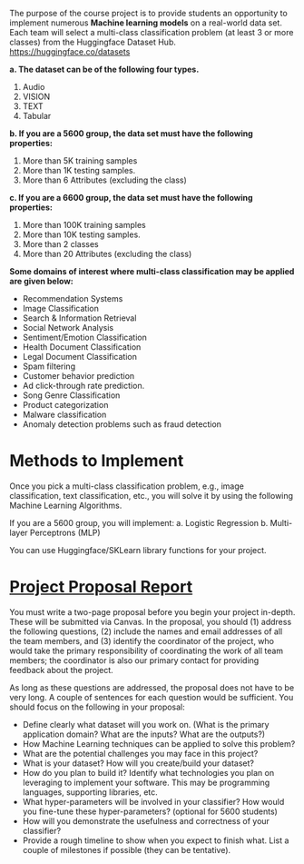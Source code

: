 The purpose of the course project is to provide students an opportunity to implement numerous **Machine learning models** on a real-world data set.
Each team will select a multi-class classification problem (at least 3 or more classes) from the 
Huggingface Dataset Hub. https://huggingface.co/datasets

**a. The dataset can be of the following four types.**
1. Audio
2. VISION
3. TEXT
4. Tabular

**b. If you are a 5600 group, the data set must have the following properties:**
1. More than 5K training samples
2. More than 1K testing samples.
3. More than 6 Attributes (excluding the class)

**c. If you are a 6600 group, the data set must have the following properties:**
1. More than 100K training samples
2. More than 10K testing samples.
3. More than 2 classes
4. More than 20 Attributes (excluding the class)


**Some domains of interest where multi-class classification may be applied are given below:**
* Recommendation Systems
* Image Classification
* Search & Information Retrieval
* Social Network Analysis
* Sentiment/Emotion Classification
* Health Document Classification
* Legal Document Classification
* Spam filtering
* Customer behavior prediction
* Ad click-through rate prediction.
* Song Genre Classification
* Product categorization
* Malware classification
* Anomaly detection problems such as fraud detection

# Methods to Implement
Once you pick a multi-class classification problem, e.g., image classification, text classification, etc., you 
will solve it by using the following Machine Learning Algorithms.

If you are a 5600 group, you will implement:
a. Logistic Regression
b. Multi-layer Perceptrons (MLP)

You can use Huggingface/SKLearn library functions for your project.

# [Project Proposal Report](https://github.com/ProgrammerL900/COMP-5600/blob/main/Project/Project%20Proposal%20Report.pdf)
You must write a two-page proposal before you begin your project in-depth. These will be submitted via Canvas. In the proposal, you should (1) address the following questions, (2) include the names and email addresses of all the team members, and (3) identify the coordinator of the project, who would take the primary responsibility of coordinating the work of all team members; the coordinator is also our primary contact for providing feedback about the project. 

As long as these questions are addressed, the proposal does not have to be very long. A couple of sentences for each question would be sufficient. You should focus on the following in your proposal:

* Define clearly what dataset will you work on. (What is the primary application domain? What are the inputs? What are the outputs?)
* How Machine Learning techniques can be applied to solve this problem?
* What are the potential challenges you may face in this project?
* What is your dataset? How will you create/build your dataset?
* How do you plan to build it? Identify what technologies you plan on leveraging to implement your software. This may be programming languages, supporting libraries, etc.
* What hyper-parameters will be involved in your classifier? How would you fine-tune these hyper-parameters? (optional for 5600 students)
* How will you demonstrate the usefulness and correctness of your classifier?
* Provide a rough timeline to show when you expect to finish what. List a couple of milestones if possible (they can be tentative).



